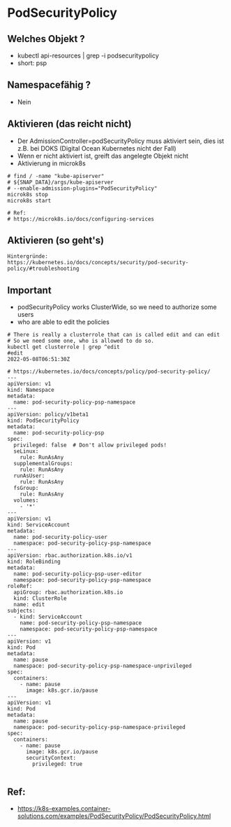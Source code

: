 # PodSecurityPolicy 

## Welches Objekt ?

  * kubectl api-resources | grep -i podsecuritypolicy
  * short: psp 
   
## Namespacefähig ?

  * Nein 

## Aktivieren (das reicht nicht) 

  * Der AdmissionController=podSecurityPolicy muss aktiviert sein, dies ist z.B. bei DOKS (Digital Ocean Kubernetes nicht der Fall) 
  * Wenn er nicht aktiviert ist, greift das angelegte Objekt nicht 
  * Aktivierung in microk8s 
  
```
# find / -name "kube-apiserver"
# ${SNAP_DATA}/args/kube-apiserver
# --enable-admission-plugins="PodSecurityPolicy"
microk8s stop 
microk8s start 

# Ref:
# https://microk8s.io/docs/configuring-services

```

## Aktivieren (so geht's) 

```
Hintergründe:
https://kubernetes.io/docs/concepts/security/pod-security-policy/#troubleshooting

```


## Important 

  * podSecurityPolicy works ClusterWide, so we need to authorize some users 
  * who are able to edit the policies 


```
# There is really a clusterrole that can is called edit and can edit 
# So we need some one, who is allowed to do so. 
kubectl get clusterrole | grep ^edit
#edit                                                                   2022-05-08T06:51:30Z

```



```
# https://kubernetes.io/docs/concepts/policy/pod-security-policy/
---
apiVersion: v1
kind: Namespace
metadata:
  name: pod-security-policy-psp-namespace
---
apiVersion: policy/v1beta1
kind: PodSecurityPolicy
metadata:
  name: pod-security-policy-psp
spec:
  privileged: false  # Don't allow privileged pods!
  seLinux:
    rule: RunAsAny
  supplementalGroups:
    rule: RunAsAny
  runAsUser:
    rule: RunAsAny
  fsGroup:
    rule: RunAsAny
  volumes:
    - '*'
---
apiVersion: v1
kind: ServiceAccount
metadata:
  name: pod-security-policy-user
  namespace: pod-security-policy-psp-namespace
---
apiVersion: rbac.authorization.k8s.io/v1
kind: RoleBinding
metadata:
  name: pod-security-policy-psp-user-editor
  namespace: pod-security-policy-psp-namespace
roleRef:
  apiGroup: rbac.authorization.k8s.io
  kind: ClusterRole
  name: edit
subjects:
  - kind: ServiceAccount
    name: pod-security-policy-psp-namespace
    namespace: pod-security-policy-psp-namespace
---
apiVersion: v1
kind: Pod
metadata:
  name: pause
  namespace: pod-security-policy-psp-namespace-unprivileged
spec:
  containers:
    - name: pause
      image: k8s.gcr.io/pause
---
apiVersion: v1
kind: Pod
metadata:
  name: pause
  namespace: pod-security-policy-psp-namespace-privileged
spec:
  containers:
    - name: pause
      image: k8s.gcr.io/pause
      securityContext:
        privileged: true


```

## Ref:

  * https://k8s-examples.container-solutions.com/examples/PodSecurityPolicy/PodSecurityPolicy.html
